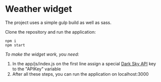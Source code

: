 # Weather widget

The project uses a simple gulp build as well as sass.

Clone the repository and run the application:
```shell
npm i
npm start
```

_To make the widget work, you need:_
  1. In the app/js/index.js on the first line assign a special [Dark Sky API](https://darksky.net/dev) key to the "APIKey" variable
  2. After all these steps, you can run the application on localhost:3000
